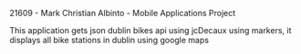 21609 - Mark Christian Albinto - Mobile Applications Project

This application gets json dublin bikes api using jcDecaux
using markers, it displays all bike stations in dublin using google maps